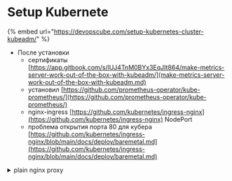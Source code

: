 # Setup Kubernete

{% embed url="https://devopscube.com/setup-kubernetes-cluster-kubeadm/" %}

* После установки
  * сертификаты [https://app.gitbook.com/s/lUJ4TnM0BYx3EqJIt864/make-metrics-server-work-out-of-the-box-with-kubeadm/](make-metrics-server-work-out-of-the-box-with-kubeadm.md)
  * установил [https://github.com/prometheus-operator/kube-prometheus/](https://github.com/prometheus-operator/kube-prometheus/)
  * nginx-ingress [https://github.com/kubernetes/ingress-nginx](https://github.com/kubernetes/ingress-nginx) NodePort
  * проблема открытия порта 80 для кубера [https://github.com/kubernetes/ingress-nginx/blob/main/docs/deploy/baremetal.md](https://github.com/kubernetes/ingress-nginx/blob/main/docs/deploy/baremetal.md)



<details>

<summary>plain nginx proxy</summary>

```


# Required for Jenkins websocket agents
map $http_upgrade $connection_upgrade {
    default upgrade;
    '' close;
}

server {
    listen 80;
    server_name portainer.protonmath.ru;

    location / {
        proxy_pass http://94.250.249.56:30394;
        proxy_set_header Host $host;  
        proxy_set_header X-Real-IP $remote_addr;
        proxy_set_header X-Forwarded-Proto $scheme;
        proxy_set_header   Upgrade            $http_upgrade;
        proxy_set_header   Connection         $connection_upgrade;
    }
}

```

</details>

